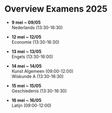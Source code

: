 # Overview Examens 2025

  - **9 mei ~ 09/05** <br>
  Nederlands (13:30-16:30)

  - **12 mei ~ 12/05** </br>
  Economie (13:30-16:30)

  - **13 mei ~ 13/05** </br>
  Engels (13:30-16:00)

  - **14 mei ~ 14/05** </br>
  Kunst Algemeen (09:00-12:00) </br>
  Wiskunde A (13:30-16:30)

  - **15 mei ~ 15/05** <br>
  Geschiedenis (13:30-16:30)

  - **16 mei ~ 16/05** <br>
  Latijn (09:00-12:00)